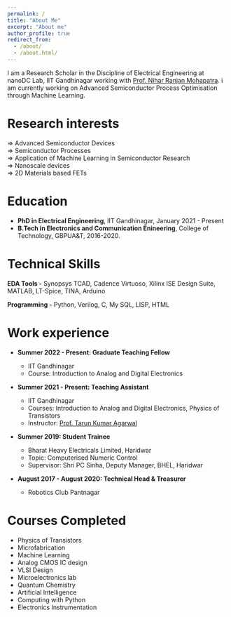 ```yaml
---
permalink: /
title: "About Me"
excerpt: "About me"
author_profile: true
redirect_from: 
  - /about/
  - /about.html/
---
```


I am a Research Scholar in the Discipline of Electrical Engineering at nanoDC Lab, IIT Gandhinagar working with [Prof. Nihar Ranjan Mohapatra](http://people.iitgn.ac.in/~nihar/). i am currently working on Advanced Semiconductor Process Optimisation through Machine Learning.



Research interests
======
 ⇒ Advanced Semiconductor Devices  
 ⇒ Semiconductor Processes  
 ⇒ Application of Machine Learning in Semiconductor Research  
 ⇒ Nanoscale devices  
 ⇒ 2D Materials based FETs  

Education
======
* **PhD in Electrical Engineering**, IIT Gandhinagar, January 2021 - Present
* **B.Tech in Electronics and Communication Enineering**, College of Technology, GBPUA&T, 2016-2020.
  
Technical Skills
======
**EDA Tools -** Synopsys TCAD, Cadence Virtuoso, Xilinx ISE Design Suite, MATLAB, LT-Spice, TINA, Arduino

**Programming -** Python, Verilog, C, My SQL, LISP, HTML

Work experience
======
* **Summer 2022 - Present: Graduate Teaching Fellow**
  * IIT Gandhinagar
  * Course: Introduction to Analog and Digital Electronics

* **Summer 2021 - Present: Teaching Assistant**
  * IIT Gandhinagar
  * Courses: Introduction to Analog and Digital Electronics, Physics of Transistors
  * Instructor: [Prof. Tarun Kumar Agarwal](https://iitgn.ac.in/faculty/ee/fac-tarun)
  
* **Summer 2019: Student Trainee**
  * Bharat Heavy Electricals Limited, Haridwar
  * Topic: Computerised Numeric Control
  * Supervisor: Shri PC Sinha, Deputy Manager, BHEL, Haridwar
  
* **August 2017 - August 2020: Technical Head & Treasurer**
  * Robotics Club Pantnagar


Courses Completed
======
* Physics of Transistors
* Microfabrication
* Machine Learning
* Analog CMOS IC design
* VLSI Design
* Microelectronics lab
* Quantum Chemistry
* Artificial Intelligence 
* Computing with Python
* Electronics Instrumentation

